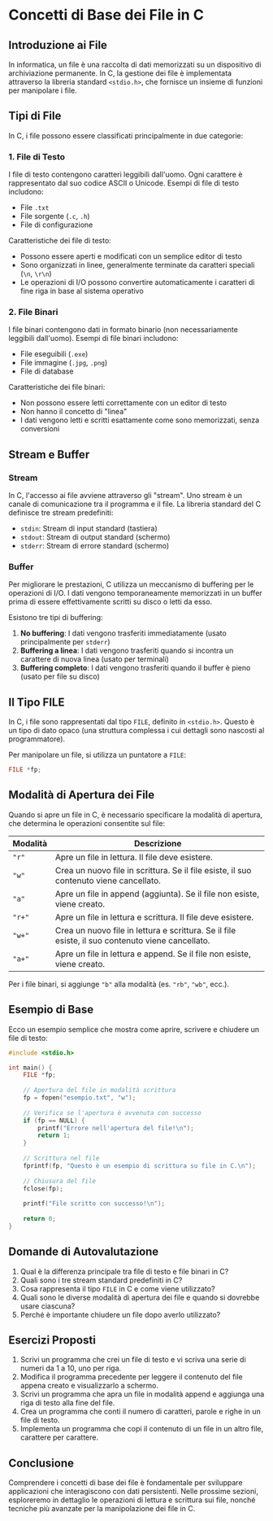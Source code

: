 # Concetti di Base dei File in C

## Introduzione ai File

In informatica, un file è una raccolta di dati memorizzati su un dispositivo di archiviazione permanente. In C, la gestione dei file è implementata attraverso la libreria standard `<stdio.h>`, che fornisce un insieme di funzioni per manipolare i file.

## Tipi di File

In C, i file possono essere classificati principalmente in due categorie:

### 1. File di Testo

I file di testo contengono caratteri leggibili dall'uomo. Ogni carattere è rappresentato dal suo codice ASCII o Unicode. Esempi di file di testo includono:
- File `.txt`
- File sorgente (`.c`, `.h`)
- File di configurazione

Caratteristiche dei file di testo:
- Possono essere aperti e modificati con un semplice editor di testo
- Sono organizzati in linee, generalmente terminate da caratteri speciali (`\n`, `\r\n`)
- Le operazioni di I/O possono convertire automaticamente i caratteri di fine riga in base al sistema operativo

### 2. File Binari

I file binari contengono dati in formato binario (non necessariamente leggibili dall'uomo). Esempi di file binari includono:
- File eseguibili (`.exe`)
- File immagine (`.jpg`, `.png`)
- File di database

Caratteristiche dei file binari:
- Non possono essere letti correttamente con un editor di testo
- Non hanno il concetto di "linea"
- I dati vengono letti e scritti esattamente come sono memorizzati, senza conversioni

## Stream e Buffer

### Stream

In C, l'accesso ai file avviene attraverso gli "stream". Uno stream è un canale di comunicazione tra il programma e il file. La libreria standard del C definisce tre stream predefiniti:

- `stdin`: Stream di input standard (tastiera)
- `stdout`: Stream di output standard (schermo)
- `stderr`: Stream di errore standard (schermo)

### Buffer

Per migliorare le prestazioni, C utilizza un meccanismo di buffering per le operazioni di I/O. I dati vengono temporaneamente memorizzati in un buffer prima di essere effettivamente scritti su disco o letti da esso.

Esistono tre tipi di buffering:

1. **No buffering**: I dati vengono trasferiti immediatamente (usato principalmente per `stderr`)
2. **Buffering a linea**: I dati vengono trasferiti quando si incontra un carattere di nuova linea (usato per terminali)
3. **Buffering completo**: I dati vengono trasferiti quando il buffer è pieno (usato per file su disco)

## Il Tipo FILE

In C, i file sono rappresentati dal tipo `FILE`, definito in `<stdio.h>`. Questo è un tipo di dato opaco (una struttura complessa i cui dettagli sono nascosti al programmatore).

Per manipolare un file, si utilizza un puntatore a `FILE`:

```c
FILE *fp;
```

## Modalità di Apertura dei File

Quando si apre un file in C, è necessario specificare la modalità di apertura, che determina le operazioni consentite sul file:

| Modalità | Descrizione |
|----------|-------------|
| `"r"` | Apre un file in lettura. Il file deve esistere. |
| `"w"` | Crea un nuovo file in scrittura. Se il file esiste, il suo contenuto viene cancellato. |
| `"a"` | Apre un file in append (aggiunta). Se il file non esiste, viene creato. |
| `"r+"` | Apre un file in lettura e scrittura. Il file deve esistere. |
| `"w+"` | Crea un nuovo file in lettura e scrittura. Se il file esiste, il suo contenuto viene cancellato. |
| `"a+"` | Apre un file in lettura e append. Se il file non esiste, viene creato. |

Per i file binari, si aggiunge `"b"` alla modalità (es. `"rb"`, `"wb"`, ecc.).

## Esempio di Base

Ecco un esempio semplice che mostra come aprire, scrivere e chiudere un file di testo:

```c
#include <stdio.h>

int main() {
    FILE *fp;
    
    // Apertura del file in modalità scrittura
    fp = fopen("esempio.txt", "w");
    
    // Verifica se l'apertura è avvenuta con successo
    if (fp == NULL) {
        printf("Errore nell'apertura del file!\n");
        return 1;
    }
    
    // Scrittura nel file
    fprintf(fp, "Questo è un esempio di scrittura su file in C.\n");
    
    // Chiusura del file
    fclose(fp);
    
    printf("File scritto con successo!\n");
    
    return 0;
}
```

## Domande di Autovalutazione

1. Qual è la differenza principale tra file di testo e file binari in C?
2. Quali sono i tre stream standard predefiniti in C?
3. Cosa rappresenta il tipo `FILE` in C e come viene utilizzato?
4. Quali sono le diverse modalità di apertura dei file e quando si dovrebbe usare ciascuna?
5. Perché è importante chiudere un file dopo averlo utilizzato?

## Esercizi Proposti

1. Scrivi un programma che crei un file di testo e vi scriva una serie di numeri da 1 a 10, uno per riga.
2. Modifica il programma precedente per leggere il contenuto del file appena creato e visualizzarlo a schermo.
3. Scrivi un programma che apra un file in modalità append e aggiunga una riga di testo alla fine del file.
4. Crea un programma che conti il numero di caratteri, parole e righe in un file di testo.
5. Implementa un programma che copi il contenuto di un file in un altro file, carattere per carattere.

## Conclusione

Comprendere i concetti di base dei file è fondamentale per sviluppare applicazioni che interagiscono con dati persistenti. Nelle prossime sezioni, esploreremo in dettaglio le operazioni di lettura e scrittura sui file, nonché tecniche più avanzate per la manipolazione dei file in C.
